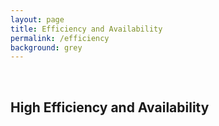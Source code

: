 ```yaml
---
layout: page
title: Efficiency and Availability
permalink: /efficiency
background: grey
---
```


<br>

## High Efficiency and Availability